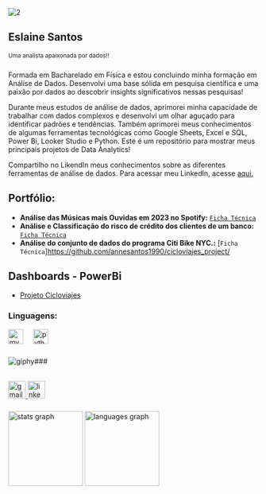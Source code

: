 ![2](https://github.com/annesantos1990/annesantos1990/assets/166059836/2819c1e3-5965-4512-af73-916afe93e743)
<h2 align="left">Eslaine Santos</h2>
<sub>Uma analista apaixonada por dados!!</sub>

###

Formada em Bacharelado em Física e estou concluindo minha formação em Análise de Dados. Desenvolvi uma base sólida em pesquisa científica e uma paixão por dados ao descobrir insights significativos nessas pesquisas!

Durante meus estudos de análise de dados, aprimorei minha capacidade de trabalhar com dados complexos e desenvolvi um olhar aguçado para identificar padrões e tendências. Também aprimorei meus conhecimentos de algumas ferramentas tecnológicas como Google Sheets, Excel e SQL, Power Bi, Looker Studio e Python.
Este é um repositório para mostrar meus principais projetos de Data Analytics!

Compartilho no LikendIn meus conhecimentos sobre as diferentes ferramentas de análise de dados. Para acessar meu LinkedIn, acesse [aqui.](https://www.linkedin.com/in/eslaine-santos-e-santos-46159a28/)

## Portfólio:
* **Análise das Músicas mais Ouvidas em 2023 no Spotify:** [`Ficha Técnica`](https://github.com/annesantos1990/spotify_project.git)
* **Análise e Classificação do risco de crédito dos clientes de um banco:** [`Ficha Técnica`](https://github.com/annesantos1990/relative_risk_project)
* **Análise do conjunto de dados do programa Citi Bike NYC.:** [`Ficha Técnica`]https://github.com/annesantos1990/cicloviajes_project/

## Dashboards - PowerBi
* [Projeto Cicloviajes](https://app.powerbi.com/view?r=eyJrIjoiYjMyMWJhNWMtMmEwNy00MWQyLWE0MGYtMzQxOTZmN2JjYzI4IiwidCI6ImUwZjY3ODE5LTJmNmYtNDg0Mi1hZjVlLTA5ZjI4Y2U4N2U0NyJ9&pageName=97bb87652afe04456c88)


### Linguagens:

<div align="left">
  <img src="https://cdn.jsdelivr.net/gh/devicons/devicon/icons/mysql/mysql-original.svg" height="30" alt="mysql logo"  />
  <img width="12" />
  <img src="https://cdn.jsdelivr.net/gh/devicons/devicon/icons/python/python-original.svg" height="30" alt="python logo"  />
</div>

###
![giphy](https://github.com/annesantos1990/annesantos1990/assets/166059836/2dd20abe-09b1-411e-9dbe-2d15dfab18ba)###

<br clear="both">

<div align="left">
  <a href="annesantos1990@gmail.com" target="_blank">
    <img src="https://img.shields.io/static/v1?message=Gmail&logo=gmail&label=&color=D14836&logoColor=white&labelColor=&style=for-the-badge" height="35" alt="gmail logo"  />
  </a>
  <a href="https://www.linkedin.com/in/eslaine-santos-e-santos-46159a28/" target="_blank">
    <img src="https://img.shields.io/static/v1?message=LinkedIn&logo=linkedin&label=&color=0077B5&logoColor=white&labelColor=&style=for-the-badge" height="35" alt="linkedin logo"  />
  </a>
</div>

###

<div align="left">
  <img src="https://github-readme-stats.vercel.app/api?username=annesantos1990&hide_title=false&hide_rank=false&show_icons=true&include_all_commits=true&count_private=true&disable_animations=false&theme=dracula&locale=en&hide_border=false" height="150" alt="stats graph"  />
  <img src="https://github-readme-stats.vercel.app/api/top-langs?username=annesantos1990&locale=en&hide_title=false&layout=compact&card_width=320&langs_count=5&theme=dracula&hide_border=false" height="150" alt="languages graph"  />
</div>









